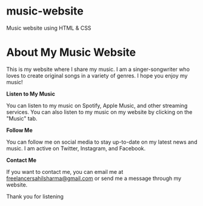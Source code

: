 # music-website
Music website using HTML &amp; CSS

# About My Music Website

This is my website where I share my music. I am a singer-songwriter who loves to create original songs in a variety of genres. I hope you enjoy my music!

**Listen to My Music**

You can listen to my music on Spotify, Apple Music, and other streaming services. You can also listen to my music on my website by clicking on the "Music" tab.

**Follow Me**

You can follow me on social media to stay up-to-date on my latest news and music. I am active on Twitter, Instagram, and Facebook.

**Contact Me**

If you want to contact me, you can email me at freelancersahilsharma@gmail.com or send me a message through my website.

Thank you for listening
